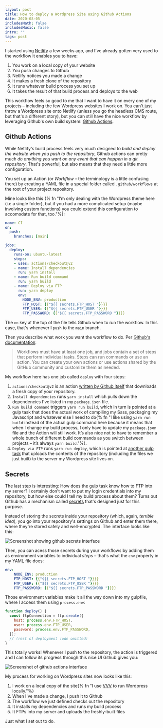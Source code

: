 ```yaml
---
layout: post
title: How to deploy a Wordpress Site using Github Actions
date: 2020-08-05
includesMath: false
includesMusic: false
intro: ""
tags: post
---
```


I started using [Netlify](https://www.netlify.com/) a few weeks ago, and I've already gotten very used to the workflow it enables you to have:

1. You work on a local copy of your website
2. You push changes to Github
3. Netlify notices you made a change
3. It makes a fresh clone of the repository
3. It runs whatever build process you set up
3. It takes the result of that build process and deploys to the web

This workflow feels so good to me that I want to have it on every one of my projects – including the few Wordpress websites I work on. You can't just throw a Wordpress site onto Netlify (unless you go the headless CMS route, but that's a different story), but you can still have the nice workflow by leveraging Github's own build system: [Github Actions](https://github.com/features/actions).

## Github Actions

While Netlify's build process feels very much designed to *build and deploy the website when you push to the repository*, Github actions can pretty much *do anything you want on any event that can happen in a git repository*. That's powerful, but also means that they need a little more configuration.

You set up an Action (or *Workflow* – the terminology is a little confusing there) by creating a YAML file in a special folder called ```.github/workflows``` at the root of your project repository.

Mine looks like this {% fn "I’m only dealing with the Wordpress theme here (i.e a single folder), but if you had a more complicated setup (maybe involving custom functions) you could extend this configuration to accomodate for that, too."%}:

```yaml
name: CI
on:
  push:
    branches: [main]

jobs:
  deploy:
    runs-on: ubuntu-latest
    steps:
    - uses: actions/checkout@v2
    - name: Install dependencies
      run: yarn install
    - name: Run build command
      run: yarn build
    - name: Deploy via FTP
      run: yarn deploy
      env:
        NODE_ENV: production
        FTP_HOST: {{"${{ secrets.FTP_HOST "}}}}
        FTP_USER: {{"${{ secrets.FTP_USER "}}}}
        FTP_PASSWORD: {{"${{ secrets.FTP_PASSWORD "}}}}
```

The ```on``` key at the top of the file tells Github when to run the workflow. In this case, that's whenever I ```push``` to the ```main``` branch.

Then you describe what work you want the workflow to do. Per [Github's documentation](https://docs.github.com/en/actions/configuring-and-managing-workflows/configuring-a-workflow):

> Workflows must have at least one job, and jobs contain a set of steps that perform individual tasks. Steps can run commands or use an action. You can create your own actions or use actions shared by the GitHub community and customize them as needed.

My workflow here has one job called ```deploy``` with four steps: 

1. ```actions/checkout@v2``` is an action [written by Github itself](https://github.com/marketplace/actions/checkout) that downloads a fresh copy of your repository.
1. ```Install dependencies``` runs ```yarn install``` which pulls down the dependencies I've listed in my ```package.json``` file.
1. ```Run build command``` triggers ```yarn run build```, which in turn is pointed at a gulp task that does the actual work of compiling my Sass, packaging my Javascript and whatever else I need to do{% fn "I like using ```yarn run build``` instead of the actual gulp command here because it means that when I change my build process, I only have to update my ```package.json``` file and the Action will still work. It’s also nice not to have to remember a whole bunch of different build commands as you switch between projects – it’s always ```yarn build```."%}.
1. ```Deploy via FTP``` runs ```yarn run deploy```, which is pointed at [another gulp task](https://www.npmjs.com/package/vinyl-ftp) that uploads the contents of the repository (including the files we just built) to the server my Wordpress site lives on.

## Secrets

The last step is interesting: How does the gulp task know how to FTP into my server? I certainly don't want to put my login credentials into my repository, but how else could I tell my build process about them? Turns out Github has a mechanism called [secrets](https://docs.github.com/en/actions/configuring-and-managing-workflows/creating-and-storing-encrypted-secrets) that's designed just for this purpose.


Instead of storing the secrets inside your repository (which, again, *terrible idea*), you go into your repository's settings on Github and enter them there, where they're stored safely and well-encrypted. The interface looks like this:

![Screenshot showing github secrets interface](/assets/gh-secrets.png)

Then, you can acess those secrets during your workflows by adding them as environment variables to individual *steps*  – that's what the ```env``` property in my YAML file does:

```yaml
env:
    NODE_ENV: production
    FTP_HOST: {{"${{ secrets.FTP_HOST "}}}}
    FTP_USER: {{"${{ secrets.FTP_USER "}}}}
    FTP_PASSWORD: {{"${{ secrets.FTP_PASSWORD "}}}}
```

Those environment variables make it all the way down into my gulpfile, where I access them using ```process.env```:

```js
function deploy() {
  const ftpConnection = ftp.create({
    host: process.env.FTP_HOST,
    user: process.env.FTP_USER,
    password: process.env.FTP_PASSWORD,
  });
  // (rest of deployment code omitted)
}
```

This totally works! Whenever I push to the repository, the action is triggered and I can follow its progress through this nice UI Github gives you:

![Screenshot of github actions interface](/assets/gh-action.png)

My process for working on Wordpress sites now looks like this:

1. I work on a local copy of the site{% fn "I use [VVV](https://github.com/Varying-Vagrant-Vagrants/VVV) to run Wordpress locally."%}
2. When I've made a change, I push it to Github
3. The workflow we just defined checks out the repository
4. It installs my dependencies and runs my build process
5. It FTPs into my server and uploads the freshly-built files

Just what I set out to do.